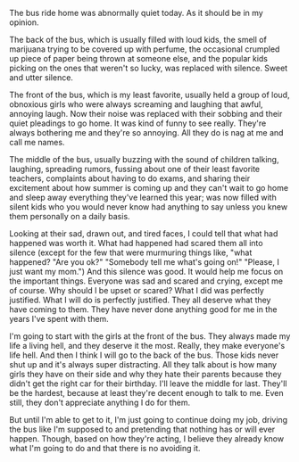 The bus ride home was abnormally quiet today. As it should be in my opinion.

The back of the bus, which is usually filled with loud kids, the smell of marijuana trying to be covered up with perfume, the occasional crumpled up piece of paper being thrown at someone else, and the popular kids picking on the ones that weren't so lucky, was replaced with silence. Sweet and utter silence. 

The front of the bus, which is my least favorite, usually held a group of loud, obnoxious girls who were always screaming and laughing that awful, annoying laugh. Now their noise was replaced with their sobbing and their quiet pleadings to go home. It was kind of funny to see really. They're always bothering me and they're so annoying. All they do is nag at me and call me names.

The middle of the bus, usually buzzing with the sound of children talking, laughing, spreading rumors, fussing about one of their least favorite teachers, complaints about having to do exams, and sharing their excitement about how summer is coming up and they can't wait to go home and sleep away everything they've learned this year; was now filled with silent kids who you would never know had anything to say unless you knew them personally on a daily basis.

 Looking at their sad, drawn out, and tired faces, I could tell that what had happened was worth it. What had happened had scared them all into silence (except for the few that were murmuring  things like, "what happened? "Are you ok?" "Somebody tell me what's going on!" "Please, I just want my mom.") And this silence was good. It would help me focus on the important things. Everyone was sad and scared and crying, except me of course. Why should I be upset or scared? What I did was perfectly justified. What I will do is perfectly justified. They all deserve what they have coming to them. They have never done anything good for me in the years I've spent with them.

I'm going to start with the girls at the front of the bus. They always made my life a living hell, and they deserve it the most. Really, they make everyone's life hell. And then I think I will go to the back of the bus. Those kids never shut up and it's always super distracting. All they talk about is how many girls they have on their side and why they hate their parents because they didn't get the right car for their birthday. I'll leave the middle for last. They'll be the hardest, because at least they're decent enough to talk to me. Even still, they don't appreciate anything I do for them. 

But until I'm able to get to it, I'm just going to continue doing my job, driving the bus like I'm supposed to and pretending that nothing has or will ever happen. Though, based on how they're acting, I believe they already know what I'm going to do and that there is no avoiding it.